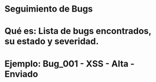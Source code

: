 # Seguimiento de Bugs
# Qué es: Lista de bugs encontrados, su estado y severidad.
# Ejemplo: Bug_001 - XSS - Alta - Enviado
